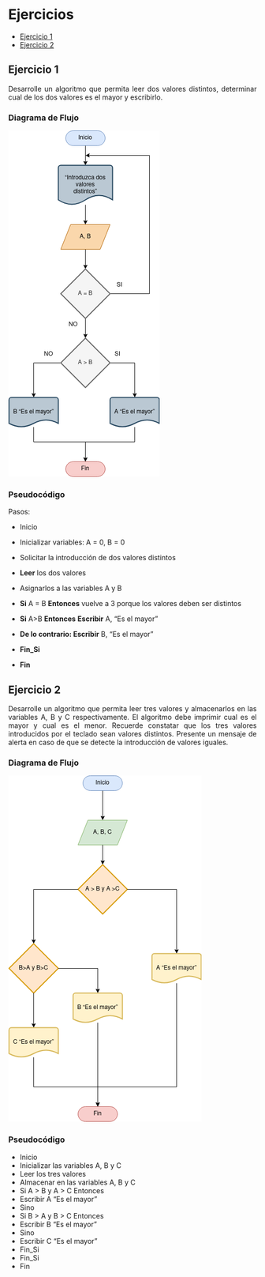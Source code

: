 <div align="justify">

# Ejercicios

- [Ejercicio 1](#ejercicio1)
- [Ejercicio 2](#ejercicio2)

## Ejercicio 1 <a name="ejercicio1"></a>

Desarrolle un algoritmo que permita leer dos valores distintos, determinar cual de los dos valores es el mayor y escribirlo.

### Diagrama de Flujo

<img src="images/diagrama-flujo.png"/>


### Pseudocódigo

Pasos:

- Inicio

- Inicializar variables: A = 0, B = 0

- Solicitar la introducción de dos valores distintos

- __Leer__ los dos valores

- Asignarlos a las variables A y B

- __Si__ A = B __Entonces__ vuelve a 3 porque los valores deben ser distintos

- __Si__ A>B __Entonces__ 
__Escribir__ A, “Es el mayor”

- __De lo contrario: Escribir__ B, “Es
el mayor”

- __Fin_Si__

- __Fin__


## Ejercicio 2 <a name="ejercicio2"></a>

Desarrolle un algoritmo que permita leer tres valores y almacenarlos en las variables A, B y C
respectivamente. El algoritmo debe imprimir cual es el mayor y cual es el menor. Recuerde constatar que
los tres valores introducidos por el teclado sean valores distintos. Presente un mensaje de alerta en caso de
que se detecte la introducción de valores iguales.

### Diagrama de Flujo

<img src="images/diagrama-flujo2.png"/>

### Pseudocódigo

- Inicio
- Inicializar las variables A, B y C
- Leer los tres valores
- Almacenar en las variables A, B y C
- Si A > B y A > C Entonces
- Escribir A “Es el mayor”
- Sino
- Si B > A y B > C Entonces
- Escribir B “Es el mayor”
- Sino
- Escribir C “Es el mayor”
- Fin_Si
- Fin_Si
- Fin

</div>
